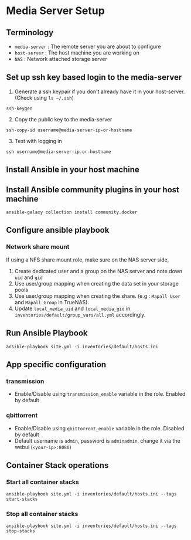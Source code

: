 # Media Server Setup

## Terminology
- `media-server` : The remote server you are about to configure
- `host-server` : The host machine you are working on
- `NAS`         : Network attached storage server


## Set up ssh key based login to the media-server

1. Generate a ssh keypair if you don't already have it in your host-server. (Check using `ls ~/.ssh`)
```shell script
ssh-keygen
```
2. Copy the public key to the media-server

```shell script 
ssh-copy-id username@media-server-ip-or-hostname
```

3. Test with logging in
```shell script
ssh username@media-server-ip-or-hostname
```

## Install Ansible in your host machine

## Install Ansible community plugins in your host machine

```shell script
ansible-galaxy collection install community.docker
``` 

## Configure ansible playbook

### Network share mount
If using a NFS share mount role, make sure on the NAS server side,
1. Create dedicated user and a group on the NAS server and note down `uid` and `gid`
2. Use user/group mapping when creating the data set in your storage pools
3. Use user/group mapping when creating the share. (e.g : `Mapall User` and `Mapall Group` in TrueNAS). 
4. Update `local_media_uid` and `local_media_gid` in `inventories/default/group_vars/all.yml` accordingly.

## Run Ansible Playbook
```shell script
ansible-playbook site.yml -i inventories/default/hosts.ini
```

## App specific configuration

### transmission

- Enable/Disable using `transmission_enable` variable in the role. Enabled by default


### qbittorrent

- Enable/Disable using `qbittorrent_enable` variable in the role. Disabled by default
- Default username is `admin`, password is `adminadmin`, change it via the webui (`<your-ip>:8080`)

## Container Stack operations

### Start all container stacks
```shell script
ansible-playbook site.yml -i inventories/default/hosts.ini --tags start-stacks
```
### Stop all container stacks 
```shell script
ansible-playbook site.yml -i inventories/default/hosts.ini --tags stop-stacks
```


